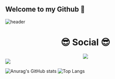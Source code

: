 ## Welcome to my Github 👋

![header](https://capsule-render.vercel.app/api?type=waving&height=250&color=gradient&text=Jihwan%20Jeon&textBg=false&fontColor=000000&fontAlign=73&fontAlignY=34&animation=fadeIn&desc=expr01&descAlign=92&descAlignY=49&descSize=22)

<!--소셜-->
<div align=center><h1>😎 Social 😎</h1></div>
<div align=center>
  <img src="https://img.shields.io/badge/Dev.Std-%23FF5B4B?logo=tistory">
</div>

<img src="http://mazandi.herokuapp.com/api?handle=expr01&theme=warm"/>

![Anurag's GitHub stats](https://github-readme-stats.vercel.app/api?username=expr01&show_icons=true&theme=transparent)
![Top Langs](https://github-readme-stats.vercel.app/api/top-langs/?username=expr01&layout=compact)
